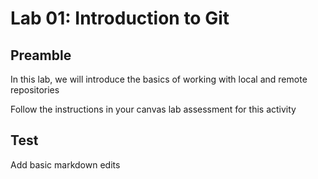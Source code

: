 # Lab 01: Introduction to Git

## Preamble

In this lab, we will introduce the basics of working with local and remote repositories

Follow the instructions in your canvas lab assessment for this activity

## Test
Add basic markdown edits
